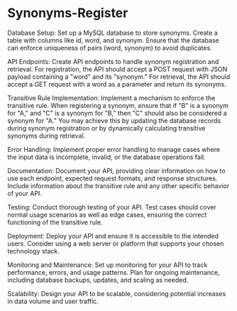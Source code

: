 
# Synonyms-Register


Database Setup:
Set up a MySQL database to store synonyms. Create a table with columns like id, word, and synonym.
Ensure that the database can enforce uniqueness of pairs (word, synonym) to avoid duplicates.

API Endpoints:
Create API endpoints to handle synonym registration and retrieval.
For registration, the API should accept a POST request with JSON payload containing a "word" and its "synonym."
For retrieval, the API should accept a GET request with a word as a parameter and return its synonyms.

Transitive Rule Implementation:
Implement a mechanism to enforce the transitive rule. When registering a synonym, ensure that if "B" is a synonym for "A," and "C" is a synonym for "B," then "C" should also be considered a synonym for "A."
You may achieve this by updating the database records during synonym registration or by dynamically calculating transitive synonyms during retrieval.

Error Handling:
Implement proper error handling to manage cases where the input data is incomplete, invalid, or the database operations fail.

Documentation:
Document your API, providing clear information on how to use each endpoint, expected request formats, and response structures.
Include information about the transitive rule and any other specific behavior of your API.

Testing:
Conduct thorough testing of your API. Test cases should cover normal usage scenarios as well as edge cases, ensuring the correct functioning of the transitive rule.

Deployment:
Deploy your API and ensure it is accessible to the intended users. Consider using a web server or platform that supports your chosen technology stack.

Monitoring and Maintenance:
Set up monitoring for your API to track performance, errors, and usage patterns.
Plan for ongoing maintenance, including database backups, updates, and scaling as needed.

Scalability:
Design your API to be scalable, considering potential increases in data volume and user traffic.

